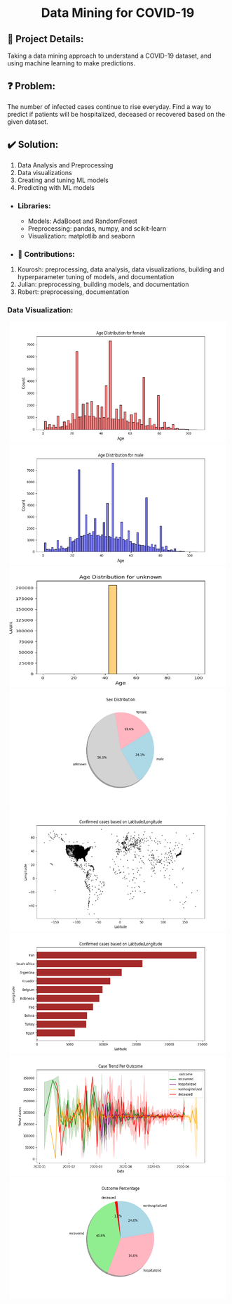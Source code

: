 <h1 align="center">Data Mining for COVID-19</h1>

## 📝 **Project Details:**
Taking a data mining approach to understand a COVID-19 dataset, and using machine learning to make predictions.

## ❓ **Problem:**
The number of infected cases continue to rise everyday. Find a way to predict if patients will be hospitalized, deceased or recovered based on the given dataset.

## ✔️ **Solution:**
1. Data Analysis and Preprocessing
2. Data visualizations
3. Creating and tuning ML models
4. Predicting with ML models

- ### Libraries:
    * Models: AdaBoost and RandomForest
    * Preprocessing: pandas, numpy, and scikit-learn
    * Visualization: matplotlib and seaborn


- ### 🤝 **Contributions:** 
1. Kourosh: preprocessing, data analysis, data visualizations, building and hyperparameter tuning of models, and documentation
2. Julian: preprocessing, building models, and documentation
3. Robert: preprocessing, documentation

### **Data Visualization:**
<p align="center">
  <img width=495 height=275 src="milestone-1/plots/age-distribution-for-female-histogram.png"/>
  <img width=495 height=275 src="milestone-1/plots/age-distribution-for-male-histogram.png"/>
  <img width=495 height=275 src="milestone-1/plots/age-distribution-for-unknown-histogram.png"/>
  <img width=495 height=275 src="milestone-1/plots/sex-distribution-pie-chart.png"/>
  <img width=495 height=275 src="milestone-1/plots/location_cases.png"/>
  <img width=495 height=275 src="milestone-1/plots/country_with_most_death.png"/>
  <img width=495 height=275 src="milestone-1/plots/time-series-trend-per-outcome.png"/>
  <img width=495 height=275 src="milestone-1/plots/outcome-distribution-pie-chart.png"/>
</p>